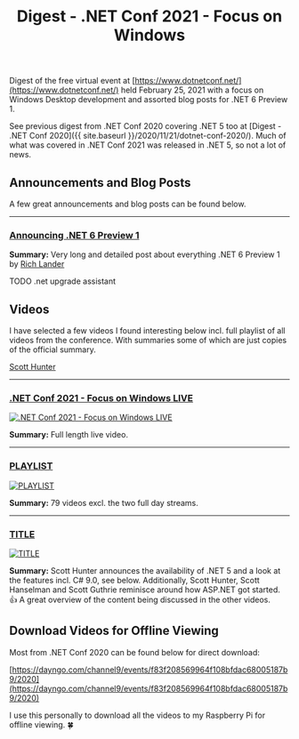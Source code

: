 ﻿---
layout: post
title: Digest - .NET Conf 2021 - Focus on Windows
---

Digest of the free virtual event at 
[https://www.dotnetconf.net/](https://www.dotnetconf.net/)
held February 25, 2021 with a focus on Windows Desktop development 
and assorted blog posts for .NET 6 Preview 1.

See previous digest from .NET Conf 2020 covering .NET 5 too at
[Digest - .NET Conf 2020]({{ site.baseurl }}/2020/11/21/dotnet-conf-2020/).
Much of what was covered in .NET Conf 2021 was released in .NET 5,
so not a lot of news.


## Announcements and Blog Posts
A few great announcements and blog posts can be found below. 

***
### [Announcing .NET 6 Preview 1](https://devblogs.microsoft.com/dotnet/announcing-net-6-preview-1/)
**Summary:**  Very long and detailed post about everything .NET 6 Preview 1 by 
[Rich Lander](https://twitter.com/runfaster2000)

TODO .net upgrade assistant


## Videos
I have selected a few videos I found interesting below incl. full
playlist of all videos from the conference. With summaries some of 
which are just copies of the official summary.

[Scott Hunter](https://twitter.com/coolcsh)

***

### [.NET Conf 2021 - Focus on Windows LIVE](https://youtu.be/mZRNjixZEMg)
[![.NET Conf 2021 - Focus on Windows LIVE](https://img.youtube.com/vi/mZRNjixZEMg0.jpg)](https://youtu.be/mZRNjixZEMg)  

**Summary:** Full length live video.


***
### [PLAYLIST](https://www.youtube.com/playlist?list=PLdo4fOcmZ0oVWop1HEOml2OdqbDs6IlcI)
[![PLAYLIST](https://i.ytimg.com/vi/mS6ykjdOVRg/hqdefault.jpg)](https://www.youtube.com/playlist?list=PLdo4fOcmZ0oVWop1HEOml2OdqbDs6IlcI)

**Summary:** 79 videos excl. the two full day streams.

***
### [TITLE](https://youtu.be/o-esVzL3YLI)
[![TITLE](https://img.youtube.com/vi/o-esVzL3YLI/0.jpg)](https://youtu.be/o-esVzL3YLI)  

**Summary:** Scott Hunter announces the availability of .NET 5 and a
look at the features incl. C# 9.0, see below. Additionally, Scott Hunter,
Scott Hanselman and Scott Guthrie reminisce around how ASP.NET got started. 👍
A great overview of the content being discussed in the other videos.



## Download Videos for Offline Viewing
Most from .NET Conf 2020 can be found below for direct download:

[https://dayngo.com/channel9/events/f83f208569964f108bfdac68005187b9/2020](https://dayngo.com/channel9/events/f83f208569964f108bfdac68005187b9/2020)

I use this personally to download all the videos to my Raspberry Pi for offline viewing. 🍀